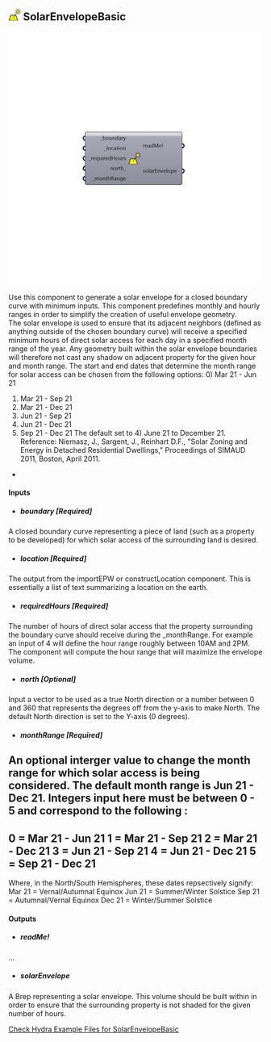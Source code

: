## ![](../../images/icons/SolarEnvelopeBasic.png) SolarEnvelopeBasic

![](../../images/500x500/SolarEnvelopeBasic.png)

Use this component to generate a solar envelope for a closed boundary curve with minimum inputs. This component predefines monthly and hourly ranges in order to simplify the creation of useful envelope geometry.  
 The solar envelope is used to ensure that its adjacent neighbors (defined as anything outside of the chosen boundary curve) will receive a specified minimum hours of direct solar access for each day in a specified month range of the year.
 Any geometry built within the solar envelope boundaries will therefore not cast any shadow on adjacent property for the given hour and month range.
 The start and end dates that determine the month range for solar access can be chosen from the following options:
 0) Mar 21 - Jun 21
 1) Mar 21 - Sep 21
 2) Mar 21 - Dec 21
 3) Jun 21 - Sep 21
 4) Jun 21 - Dec 21
 5) Sep 21 - Dec 21
 The default set to 4) June 21 to December 21.
 Reference: Niemasz, J., Sargent, J., Reinhart D.F., "Solar Zoning and Energy in 
 Detached Residential Dwellings," Proceedings of SIMAUD 2011, Boston, April 2011.
 -
 

#### Inputs
* ##### boundary [Required]
A closed boundary curve representing a piece of land (such as a property to be developed) for which solar access of the surrounding land is desired.
* ##### location [Required]
The output from the importEPW or constructLocation component.  This is essentially a list of text summarizing a location on the earth.
* ##### requiredHours [Required]
The number of hours of direct solar access that the property surrounding the boundary curve should receive during the _monthRange. For example an input of 4 will define the hour range roughly between 10AM and 2PM. The component will compute the hour range that will maximize the envelope volume.        
* ##### north [Optional]
Input a vector to be used as a true North direction or a number between 0 and 360 that represents the degrees off from the y-axis to make North.  The default North direction is set to the Y-axis (0 degrees).
* ##### monthRange [Required]
An optional interger value to change the month range for which solar access is being considered. The default month range is Jun 21 - Dec 21.
 Integers input here must be between 0 - 5 and correspond to the following :
 ---
 0 = Mar 21 - Jun 21
 1 = Mar 21 - Sep 21
 2 = Mar 21 - Dec 21
 3 = Jun 21 - Sep 21
 4 = Jun 21 - Dec 21
 5 = Sep 21 - Dec 21
 ---
 Where, in the North/South Hemispheres, these dates repsectively signify:
 Mar 21 = Vernal/Autumnal Equinox
 Jun 21 = Summer/Winter Solstice
 Sep 21 = Autumnal/Vernal Equinox
 Dec 21 = Winter/Summer Solstice

#### Outputs
* ##### readMe!
...
* ##### solarEnvelope
A Brep representing a solar envelope.  This volume should be built within in order to ensure that the surrounding property is not shaded for the given number of hours.


[Check Hydra Example Files for SolarEnvelopeBasic](https://hydrashare.github.io/hydra/index.html?keywords=Ladybug_SolarEnvelopeBasic)
